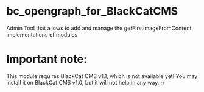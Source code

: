 bc_opengraph_for_BlackCatCMS
============================

Admin Tool that allows to add and manage the getFirstImageFromContent implementations of modules

Important note:
===============

This module requires BlackCat CMS v1.1, which is not available yet! You may install it on BlackCat CMS v1.0, but it will not help in any way. ;)
